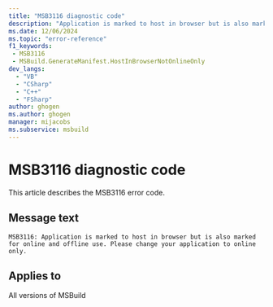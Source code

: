 ```yaml
---
title: "MSB3116 diagnostic code"
description: "Application is marked to host in browser but is also marked for online and offline use. Please change your application to online only."
ms.date: 12/06/2024
ms.topic: "error-reference"
f1_keywords:
 - MSB3116
 - MSBuild.GenerateManifest.HostInBrowserNotOnlineOnly
dev_langs:
  - "VB"
  - "CSharp"
  - "C++"
  - "FSharp"
author: ghogen
ms.author: ghogen
manager: mijacobs
ms.subservice: msbuild
---
```


# MSB3116 diagnostic code

<!-- :::ErrorDefinitionDescription::: -->
<!-- :::editable-content name="introDescription"::: -->
This article describes the MSB3116 error code.
<!-- :::editable-content-end::: -->

## Message text

```output
MSB3116: Application is marked to host in browser but is also marked for online and offline use. Please change your application to online only.
```

<!-- :::editable-content name="postOutputDescription"::: -->
<!-- :::editable-content-end::: -->
<!-- :::ErrorDefinitionDescription-end::: -->

## Applies to

All versions of MSBuild
